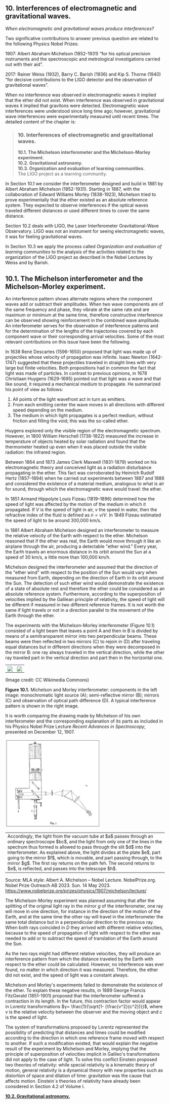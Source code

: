 ## 10. Interferences of electromagnetic and gravitational waves.

*When electromagnetic and gravitational waves produce interferences?*

Two significative contributions to answer previous question are related to the following Physics Nobel Prizes: 

1907: Albert Abraham Michelson (1852-1931) “for his optical precision instruments and the spectroscopic and metrological investigations carried out with their aid”.

 2017: Rainer Weiss (1932), Barry C. Barish (1936) and Kip S. Thorne (1940) “for decisive contributions to the LIGO detector and the observation of gravitational waves”.

When no interference was observed in electromagnetic waves it implied that the ether did not exist. When interference was observed in gravitational waves it implied that gravitons were detected. Electromagnetic wave interferences were understood since long time ago; however, gravitational wave interferences were experimentally measured until recent times. The detailed content of the chapter is:

<blockquote>
<p>

### 10.	Interferences of electromagnetic and gravitational waves.<br>
**10.1. The Michelson interferometer and the Michelson-Morley experiment.** <br>
**10.2. Gravitational astronomy.**<br>
**10.3.	 Organization and evaluation of learning communities.**<br>
         The LIGO project as a learning community.

</p>
</blockquote>

In Section 10.1 we consider the interferometer designed and build in 1881 by Albert Abraham Michelson (1852-1931). Starting in 1887, with the collaboration of Edward Williams Morley (1838-1923), Michelson tried to prove experimentally that the ether existed as an absolute  reference system. They expected to observe interferences if the optical waves traveled different distances or used different times to cover the same distance.  

Section 10.2 deals with LIGO, the Laser Interferometer Gravitational-Wave Observatory. LIGO was not an instrument for seeing electromagnetic waves, it was for feeling gravitational waves. 

In Section 10.3 we apply the process called *Organization and evaluation of learning communities* to the analysis of the activities related to the organization of the LIGO project as described in the Nobel Lectures by Weiss and by Barish. 

## 10.1. The Michelson interferometer and the Michelson-Morley experiment.

An interference pattern shows alternate regions where the component waves add or subtract their amplitudes. When two wave components are of the same frequency and phase, they vibrate at the same rate and are maximum or minimum at the same time, therefore constructive interference can be observed showing reinforcement in the combined wave amplitude. An interferometer serves for the observation of interference patterns and for the determination of the lengths of the trajectories covered by each component wave or their corresponding arrival velocities. Some of the most relevant contributions on this issue have been the following.

In 1638 René Descartes (1596-1650) proposed that light was made up of projectiles whose velocity of propagation was infinite. Isaac Newton (1642-1747) suggested that these projectiles traveled in straight lines with very large but finite velocities. Both propositions had in common the fact that light was made of particles. In contrast to previous opinions, in 1678 Christiaan Huygens (1629-1695) pointed out that light was a wave and that like sound, it required a mechanical medium to propagate. He summarized his point of view as follows:

1.	All points of the light wavefront act in turn as emitters.
2.	From each emitting center the wave moves in all directions with different speed depending on the medium.
3.	The medium in which light propagates is a perfect medium, without friction and filling the void; this was the so-called ether.

Huygens explored only the visible region of the electromagnetic spectrum. However, in 1800 William Herschell (1738-1822) measured the increase in temperature of objects heated by solar radiation and found that the thermometer heated up even when it was placed outside the visible radiation: the infrared region. 

Between 1864 and 1873 James Clerk Maxwell (1831-1879) worked on his electromagnetic theory and conceived light as a radiation disturbance propagating in the ether. This fact was  corroborated by Heinrich Rudolf Hertz (1857–1894) when he carried out experiments between 1887 and 1888 and considered the existence of a material medium, analogous to what is air for sound, through which the electromagnetic wave would travel: the ether.

In 1851 Armand Hippolyte Louis Fizeau (1819–1896) determined how the speed of light was affected by the motion of the medium in which it propagated. If $V$ is the speed of light in air, $v$ the speed in water, then the refractive index of the fluid is defined as $n = v/V$.  In 1849 Fizeau estimated the speed of light to be around 300,000 km/s. 

In 1881 Albert Abraham Michelson designed an interferometer to measure the relative velocity of the Earth with respect to the ether. Michelson reasoned that if the ether was real, the Earth would move through it like an airplane through the air, producing a detectable "ether wind." Every year, the Earth travels an enormous distance in its orbit around the Sun at a speed of 30 km/s, a little more than 100,000 km/h.

Michelson designed the interferometer and assumed that the direction of the "ether wind" with respect to the position of the Sun would vary when measured from Earth, depending on the direction of Earth in its orbit around the Sun. The detection of such ether wind would demonstrate the existence of a state of absolute rest and therefore the ether could be considered as an absolute reference system. Furthermore, according to the superposition of velocities implied by the Galilean principle of relativity, the speed of light will be different if measured in two different reference frames. It is not worth the same if light travels or not in a direction parallel to the movement of the Earth through the ether. 

The experiments with the Michelson-Morley interferometer (Figure 10.1) consisted of a light beam that leaves a point A and then in B is divided by means of a semitransparent mirror into two perpendicular beams. These beams were then reflected in two mirrors (C) to rejoin in (D) after traveling equal distances but in different directions when they were decomposed in the mirror B:  one ray always traveled in the vertical direction, while the other ray traveled part in the vertical direction and part then in the horizontal one.

<table cellspacing="0" cellpadding="0">
<tbody>
   <tr>
      <td>
        <img src="https://upload.wikimedia.org/wikipedia/commons/3/33/Interferometre_Michelson.svg" width=300 align=center>
     </td>
     <td>
        <img src="https://upload.wikimedia.org/wikipedia/commons/7/73/Photo_of_a_Michelson_interferometer_wave_interference_picture_with_temperature_changes_01.jpg" width=300 align=center>
     </td>
   </tr>
   </tbody>
</table> 
(Image credit: CC Wikimedia Commons)

**Figure 10.1.** Michelson and Morley interferometer: components in the left image:  monochromatic light source (A); semi-reflective mirror (B); mirrors (C) and observation of optical path difference (D). A typical interference pattern is shown in the right image.

It is worth comparing the drawing made by Michelson of his own interferometer and the corresponding explanation of its parts as included in his Physics Nobel Prize Lecture *Recent Advances in Spectroscopy*, presented on December 12, 1907.

<img src="./figs/chap-10-sect-1-fig3.JPG" width=300 align=center>

<!-- HTML Table 1.1.1-->
<table width="100%">
    <tr>
     <td>
Accordingly, the light from the vacuum tube at $a$ passes through an ordinary spectroscope $bc$, and the light from only one of the lines in the spectrum thus formed is allowed to pass through the slit $d$ into the interferometer. As explained above, the light divides at the plate $e$, part going to the mirror $f$, which is movable, and part passing through, to the mirror $g$. The first ray returns on the path feh. The second returns to $e$, is reflected, and passes into the telescope $h$.
        </td>
        </tr>
</table>

Source: MLA style: Albert A. Michelson – Nobel Lecture. NobelPrize.org. Nobel Prize Outreach AB 2023. Sun. 14 May 2023. 
<https://www.nobelprize.org/prizes/physics/1907/michelson/lecture/>

The Michelson-Morley experiment was planned assuming that after the splitting of the original light ray in the mirror $g$ of the interferometer, one ray will move in one direction, for instance in the direction of the motion of the Earth, and at the same time the other ray will travel in the interferometer the same total distance but in a perpendicular direction to the previous ray. When both rays coincided in $D$ they arrived with different relative velocities, because to the speed of propagation of light with respect to the ether was needed to add or to subtract the speed of translation of the Earth around the Sun. 

As the two rays might had different relative velocities, they will produce an interference pattern from which the distance traveled by the Earth with respect to the ether could be calculated. However, no interference was ever found, no matter in which direction it was measured. Therefore, the ether did not exist, and the speed of light was a constant always.

Michelson and Morley's experiments failed to demonstrate the existence of the ether. To explain these negative results, in 1889 George Francis FitzGerald (1851-1901) proposed that the interferometer suffered a contraction in its length. In the future, this contraction factor would appear in Lorentz transformations $γ= \frac{1}{\sqrt{1- (\frac{v^2}{c^2})}}$, where $v$ is the relative velocity between the observer and the moving object and $c$ is the speed of light.

The system of transformations proposed by Lorentz represented the possibility of predicting that distances and times could be modified according to the direction in which one reference frame moved with respect to another. If such a modification existed, that would explain the negative result of the experiment by Michelson and Morley, implying that the principle of superposition of velocities implicit in Galileo's transformations did not apply to the case of light. To solve this conflict Einstein proposed two theories of relativity: while special relativity is a kinematic theory of motion, general relativity is a dynamical theory with new properties such as distortion of space and dilation of time: gravitation was the cause that affects motion. Einstein´s theories of relativity have already been considered in Section 4.2 of Volume I.

[**10.2.	Gravitational astronomy.**](https://github.com/modphysnobel/pbook1/blob/main/docs/vol-III/vol-III-chap-10-sect-2.md)